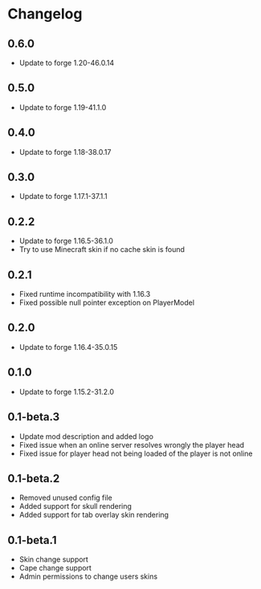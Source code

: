 # Changelog

## 0.6.0
- Update to forge 1.20-46.0.14

## 0.5.0
- Update to forge 1.19-41.1.0

## 0.4.0
- Update to forge 1.18-38.0.17

## 0.3.0
- Update to forge 1.17.1-37.1.1

## 0.2.2
- Update to forge 1.16.5-36.1.0
- Try to use Minecraft skin if no cache skin is found

## 0.2.1
- Fixed runtime incompatibility with 1.16.3
- Fixed possible null pointer exception on PlayerModel

## 0.2.0
- Update to forge 1.16.4-35.0.15

## 0.1.0
- Update to forge 1.15.2-31.2.0

## 0.1-beta.3
- Update mod description and added logo
- Fixed issue when an online server resolves wrongly the player head
- Fixed issue for player head not being loaded of the player is not online

## 0.1-beta.2
- Removed unused config file
- Added support for skull rendering
- Added support for tab overlay skin rendering

## 0.1-beta.1
- Skin change support
- Cape change support
- Admin permissions to change users skins
